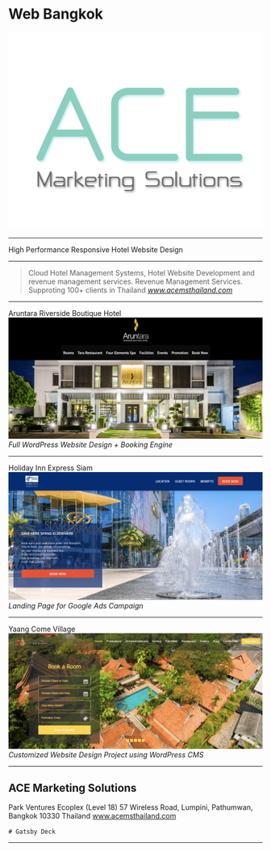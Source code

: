 # Web Bangkok


![ace](./ace.png)


---

High Performance Responsive Hotel Website Design

---

> Cloud Hotel Management Systems,
> Hotel Website Development and revenue management services.
> Revenue Management Services.
> Supproting 100+ clients in Thailand 
> <cite>www.acemsthailand.com</cite>


---

Aruntara Riverside Boutique Hotel
![ace](./aruntara_hotel_website.png)
<cite>Full WordPress Website Design + Booking Engine</cite>

---

Holiday Inn Express Siam
![ace](./hiex.png)
<cite>Landing Page for Google Ads Campaign</cite>

---

Yaang Come Village
![ace](./yaang.png)
<cite>Customized Website Design Project using WordPress CMS</cite>

---

## ACE Marketing Solutions

Park Ventures Ecoplex (Level 18) 
57 Wireless Road, Lumpini, 
Pathumwan, Bangkok 10330 Thailand
www.acemsthailand.com

    # Gatsby Deck

---
